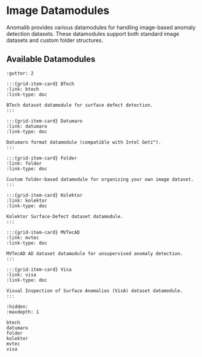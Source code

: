 # Image Datamodules

Anomalib provides various datamodules for handling image-based anomaly detection datasets. These datamodules support both standard image datasets and custom folder structures.

## Available Datamodules

```{grid} 3
:gutter: 2

:::{grid-item-card} BTech
:link: btech
:link-type: doc

BTech dataset datamodule for surface defect detection.
:::

:::{grid-item-card} Datumaro
:link: datumaro
:link-type: doc

Datumaro format datamodule (compatible with Intel Geti™).
:::

:::{grid-item-card} Folder
:link: folder
:link-type: doc

Custom folder-based datamodule for organizing your own image dataset.
:::

:::{grid-item-card} Kolektor
:link: kolektor
:link-type: doc

Kolektor Surface-Defect dataset datamodule.
:::

:::{grid-item-card} MVTecAD
:link: mvtec
:link-type: doc

MVTecAD AD dataset datamodule for unsupervised anomaly detection.
:::

:::{grid-item-card} Visa
:link: visa
:link-type: doc

Visual Inspection of Surface Anomalies (VisA) dataset datamodule.
:::
```

```{toctree}
:hidden:
:maxdepth: 1

btech
datumaro
folder
kolektor
mvtec
visa
```

